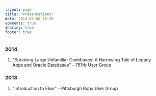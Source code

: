 ```yaml
---
layout: page
title: "Presentations"
date: 2014-06-08 19:50
comments: true
sharing: true
footer: true
---
```


### 2014
  1. "Surviving Large Unfamiliar Codebases: A Harrowing Tale of Legacy Apps and Oracle Databases" - 757rb User Group

### 2013
  1. "Introduction to Elixir" - Pittsburgh Ruby User Group
